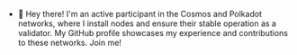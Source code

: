 - 👋 Hey there! I'm an active participant in the Cosmos and Polkadot networks, where I install nodes and ensure their stable operation as a validator. My GitHub profile showcases my experience and contributions to these networks. Join me!

<!---
vasilevlev050/vasilevlev050 is a ✨ special ✨ repository because its `README.md` (this file) appears on your GitHub profile.
You can click the Preview link to take a look at your changes.
--->
